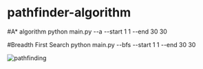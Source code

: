 # pathfinder-algorithm

#A* algorithm
python main.py --a --start 1 1 --end 30 30

#Breadth First Search 
python main.py --bfs --start 1 1 --end 30 30

![pathfinding](https://github.com/prajwolshakya/pathfinder-algorithms/blob/master/gif/pathfinding.gif)

